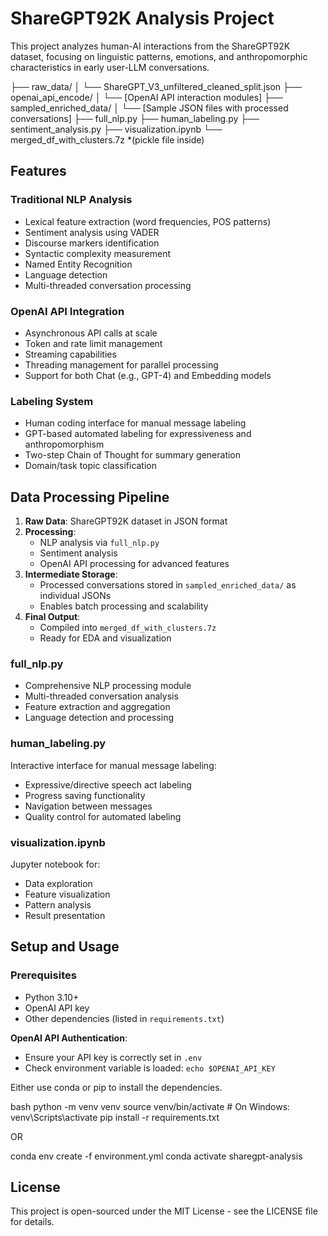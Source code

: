 # ShareGPT92K Analysis Project

This project analyzes human-AI interactions from the ShareGPT92K dataset, focusing on linguistic patterns, emotions, and anthropomorphic characteristics in early user-LLM conversations.

├── raw_data/
│ └── ShareGPT_V3_unfiltered_cleaned_split.json
├── openai_api_encode/
│ └── [OpenAI API interaction modules]
├── sampled_enriched_data/
│ └── [Sample JSON files with processed conversations]
├── full_nlp.py
├── human_labeling.py
├── sentiment_analysis.py
├── visualization.ipynb
└── merged_df_with_clusters.7z *(pickle file inside)

## Features

### Traditional NLP Analysis
- Lexical feature extraction (word frequencies, POS patterns)
- Sentiment analysis using VADER
- Discourse markers identification
- Syntactic complexity measurement
- Named Entity Recognition
- Language detection
- Multi-threaded conversation processing

### OpenAI API Integration
- Asynchronous API calls at scale
- Token and rate limit management
- Streaming capabilities
- Threading management for parallel processing
- Support for both Chat (e.g., GPT-4) and Embedding models

### Labeling System
- Human coding interface for manual message labeling
- GPT-based automated labeling for expressiveness and anthropomorphism
- Two-step Chain of Thought for summary generation
- Domain/task topic classification

## Data Processing Pipeline

1. **Raw Data**: ShareGPT92K dataset in JSON format
2. **Processing**: 
   - NLP analysis via `full_nlp.py`
   - Sentiment analysis
   - OpenAI API processing for advanced features
3. **Intermediate Storage**: 
   - Processed conversations stored in `sampled_enriched_data/` as individual JSONs
   - Enables batch processing and scalability
4. **Final Output**: 
   - Compiled into `merged_df_with_clusters.7z`
   - Ready for EDA and visualization

### full_nlp.py
- Comprehensive NLP processing module
- Multi-threaded conversation analysis
- Feature extraction and aggregation
- Language detection and processing

### human_labeling.py
Interactive interface for manual message labeling:
- Expressive/directive speech act labeling
- Progress saving functionality
- Navigation between messages
- Quality control for automated labeling

### visualization.ipynb
Jupyter notebook for:
- Data exploration
- Feature visualization
- Pattern analysis
- Result presentation

## Setup and Usage

### Prerequisites

- Python 3.10+
- OpenAI API key
- Other dependencies (listed in `requirements.txt`)

**OpenAI API Authentication**:
- Ensure your API key is correctly set in `.env`
- Check environment variable is loaded: `echo $OPENAI_API_KEY`

Either use conda or pip to install the dependencies.

bash
python -m venv venv
source venv/bin/activate # On Windows: venv\Scripts\activate
pip install -r requirements.txt

OR

conda env create -f environment.yml
conda activate sharegpt-analysis


## License

This project is open-sourced under the MIT License - see the LICENSE file for details.

